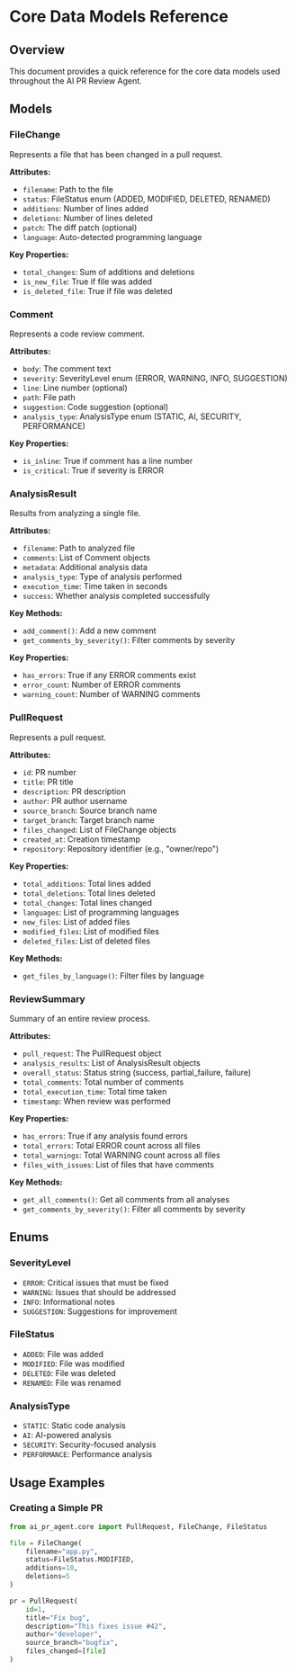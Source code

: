 # Core Data Models Reference

## Overview

This document provides a quick reference for the core data models used throughout the AI PR Review Agent.

## Models

### FileChange

Represents a file that has been changed in a pull request.

**Attributes:**
- `filename`: Path to the file
- `status`: FileStatus enum (ADDED, MODIFIED, DELETED, RENAMED)
- `additions`: Number of lines added
- `deletions`: Number of lines deleted
- `patch`: The diff patch (optional)
- `language`: Auto-detected programming language

**Key Properties:**
- `total_changes`: Sum of additions and deletions
- `is_new_file`: True if file was added
- `is_deleted_file`: True if file was deleted

### Comment

Represents a code review comment.

**Attributes:**
- `body`: The comment text
- `severity`: SeverityLevel enum (ERROR, WARNING, INFO, SUGGESTION)
- `line`: Line number (optional)
- `path`: File path
- `suggestion`: Code suggestion (optional)
- `analysis_type`: AnalysisType enum (STATIC, AI, SECURITY, PERFORMANCE)

**Key Properties:**
- `is_inline`: True if comment has a line number
- `is_critical`: True if severity is ERROR

### AnalysisResult

Results from analyzing a single file.

**Attributes:**
- `filename`: Path to analyzed file
- `comments`: List of Comment objects
- `metadata`: Additional analysis data
- `analysis_type`: Type of analysis performed
- `execution_time`: Time taken in seconds
- `success`: Whether analysis completed successfully

**Key Methods:**
- `add_comment()`: Add a new comment
- `get_comments_by_severity()`: Filter comments by severity

**Key Properties:**
- `has_errors`: True if any ERROR comments exist
- `error_count`: Number of ERROR comments
- `warning_count`: Number of WARNING comments

### PullRequest

Represents a pull request.

**Attributes:**
- `id`: PR number
- `title`: PR title
- `description`: PR description
- `author`: PR author username
- `source_branch`: Source branch name
- `target_branch`: Target branch name
- `files_changed`: List of FileChange objects
- `created_at`: Creation timestamp
- `repository`: Repository identifier (e.g., "owner/repo")

**Key Properties:**
- `total_additions`: Total lines added
- `total_deletions`: Total lines deleted
- `total_changes`: Total lines changed
- `languages`: List of programming languages
- `new_files`: List of added files
- `modified_files`: List of modified files
- `deleted_files`: List of deleted files

**Key Methods:**
- `get_files_by_language()`: Filter files by language

### ReviewSummary

Summary of an entire review process.

**Attributes:**
- `pull_request`: The PullRequest object
- `analysis_results`: List of AnalysisResult objects
- `overall_status`: Status string (success, partial_failure, failure)
- `total_comments`: Total number of comments
- `total_execution_time`: Total time taken
- `timestamp`: When review was performed

**Key Properties:**
- `has_errors`: True if any analysis found errors
- `total_errors`: Total ERROR count across all files
- `total_warnings`: Total WARNING count across all files
- `files_with_issues`: List of files that have comments

**Key Methods:**
- `get_all_comments()`: Get all comments from all analyses
- `get_comments_by_severity()`: Filter all comments by severity

## Enums

### SeverityLevel
- `ERROR`: Critical issues that must be fixed
- `WARNING`: Issues that should be addressed
- `INFO`: Informational notes
- `SUGGESTION`: Suggestions for improvement

### FileStatus
- `ADDED`: File was added
- `MODIFIED`: File was modified
- `DELETED`: File was deleted
- `RENAMED`: File was renamed

### AnalysisType
- `STATIC`: Static code analysis
- `AI`: AI-powered analysis
- `SECURITY`: Security-focused analysis
- `PERFORMANCE`: Performance analysis

## Usage Examples

### Creating a Simple PR
```python
from ai_pr_agent.core import PullRequest, FileChange, FileStatus

file = FileChange(
    filename="app.py",
    status=FileStatus.MODIFIED,
    additions=10,
    deletions=5
)

pr = PullRequest(
    id=1,
    title="Fix bug",
    description="This fixes issue #42",
    author="developer",
    source_branch="bugfix",
    files_changed=[file]
)